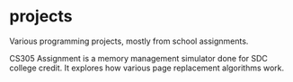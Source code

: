 # projects
Various programming projects, mostly from school assignments.

CS305 Assignment is a memory management simulator done for SDC college credit. It explores how various page replacement algorithms work.
